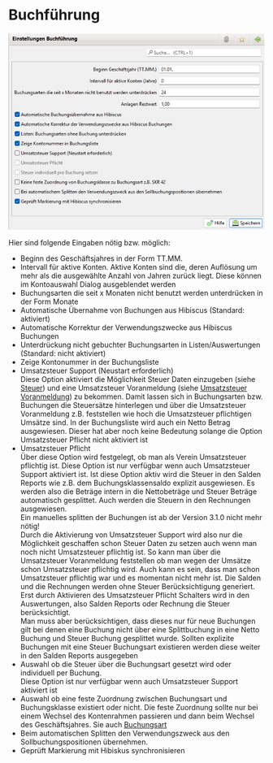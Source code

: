 # Buchführung

![](../../../../v3.1.x/administration/einstellungen/img/Buchfuehrung.png)

Hier sind folgende Eingaben nötig bzw. möglich:

* Beginn des Geschäftsjahres in der Form TT.MM.
* Intervall für aktive Konten. Aktive Konten sind die, deren Auflösung um mehr als die ausgewählte Anzahl von Jahren zurück liegt. Diese können im Kontoauswahl Dialog ausgeblendet werden
* Buchungsarten die seit x Monaten nicht benutzt werden unterdrücken in der Form Monate
* Automatische Übernahme von Buchungen aus Hibiscus (Standard: aktiviert)
* Automatische Korrektur der Verwendungszwecke aus Hibiscus Buchungen
* Unterdrückung nicht gebuchter Buchungsarten in Listen/Auswertungen (Standard: nicht aktiviert)
* Zeige Kontonummer in der Buchungsliste
* Umsatzsteuer Support (Neustart erforderlich)\
  Diese Option aktiviert die Möglichkeit Steuer Daten einzugeben (siehe [Steuer](../../../3.1/administration/admbuchf/steuer.md)) und eine Umsatzsteuer Voranmeldung (siehe [Umsatzsteuer Voranmeldung](../../../3.1/buchf/umsatzsteuersaldo.md)) zu bekommen. Damit lassen sich in Buchungsarten bzw. Buchungen die Steuersätze hinterlegen und über die Umsatzsteuer Voranmeldung z.B. feststellen wie hoch die Umsatzsteuer pflichtigen Umsätze sind. In der Buchungsliste wird auch ein Netto Betrag ausgewiesen. Dieser hat aber noch keine Bedeutung solange die Option Umsatzsteuer Pflicht nicht aktiviert ist
* Umsatzsteuer Pflicht\
  Über diese Option wird festgelegt, ob man als Verein Umsatzsteuer pflichtig ist. Diese Option ist nur verfügbar wenn auch Umsatzsteuer Support aktiviert ist. Ist diese Option aktiv wird die Steuer in den Salden Reports wie z.B. dem Buchungsklassensaldo explizit ausgewiesen. Es werden also die Beträge intern in die Nettobeträge und Steuer Beträge automatisch gesplittet. Auch werden die Steuern in den Rechnungen ausgewiesen.\
  Ein manuelles splitten der Buchungen ist ab der Version 3.1.0 nicht mehr nötig!\
  Durch die Aktivierung von Umsatzsteuer Support wird also nur die Möglichkeit geschaffen schon Steuer Daten zu setzen auch wenn man noch nicht Umsatzsteuer pflichtig ist. So kann man über die Umsatzsteuer Voranmeldung feststellen ob man wegen der Umsätze schon Umsatzsteuer pflichtig wird. Auch kann es sein, dass man schon Umsatzsteuer pflichtig war und es momentan nicht mehr ist. Die Salden und die Rechnungen werden ohne Steuer Berücksichtigung generiert.\
  Erst durch Aktivieren des Umsatzsteuer Pflicht Schalters wird in den Auswertungen, also Salden Reports oder Rechnung die Steuer berücksichtigt.\
  Man muss aber berücksichtigen, dass dieses nur für neue Buchungen gilt bei denen eine Buchung nicht über eine Splittbuchung in eine Netto Buchung und Steuer Buchung gesplittet wurde. Sollten explizite Buchungen mit eine Steuer Buchungsart existieren werden diese weiter in den Salden Reports ausgegeben
* Auswahl ob die Steuer über die Buchungsart gesetzt wird oder individuell per Buchung.\
  Diese Option ist nur verfügbar wenn auch Umsatzsteuer Support aktiviert ist
* Auswahl ob eine feste Zuordnung zwischen Buchungsart und Buchungsklasse existiert oder nicht. Die feste Zuordnung sollte nur bei einem Wechsel des Kontenrahmen passieren und dann beim Wechsel des Geschäftsjahres. Sie auch [Buchungsart](../../../3.1/administration/admbuchf/buchungsart.md)
* Beim automatischen Splitten den Verwendungszweck aus den Sollbuchungspositionen übernehmen.
* Geprüft Markierung mit Hibiskus synchronisieren
